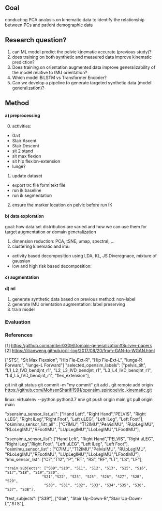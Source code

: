 ## Goal

conducting PCA analysis on kinematic data to identify the relationship between PCs and patient demographic data 
 
## Research question?

1) can ML model predict the pelvic kinematic accurate (previous study)?
2) does training on both synthetic and measured data improve kinematic prediction?
3) Does training on orientation augmented data improve generalizability of the model relative to IMU orientation?
4) Which model BiLSTM vs Transformer Encoder?
5) Can we develop a pipeline to generate targeted synthetic data (model generalization)?

## Method
#### a) preprocessing
0) activities:
-   Gait
-   Stair Ascent
-   Stair Descent
-   sit 2 stand
-   sit max flexion
-   sit hip flexion-extension
-   lunge?
1) update dataset
- export trc file form text file
- run ik baseline
- run ik segmentation

2) ensure the marker location on pelvic before run IK

#### b) data exploration 
goal: how data set distribution are varied and how we can use them for target augmentation or domain generalization 
1) dimension reduction: PCA, tSNE, umap, spectral, ... 
1) clustering kinematic and imu 
- activity based decomposition using LDA, KL, JS Diveregnace, mixture of gaussian 
- low and high risk based decomposition:

#### c) augmentation


#### d) ml
1) generate synthetic data based on previous method: non-label 
2) generate IMU orientation augmentation: label preserving 
3) train model 

### Evaluation

### References
[1] https://github.com/amber0309/Domain-generalization#Survey-papers 
[2] https://lilianweng.github.io/lil-log/2017/08/20/from-GAN-to-WGAN.html


["STS", "Sit Max Flexsion", "Hip Fle-Ext-R", "Hip Fle-Ext-L", "lunge-R Forward", "lunge-L Forward"]
  "selected_opensim_labels": ["pelvis_tilt", "L1_L2_IVD_bendjnt_r1", "L2_L3_IVD_bendjnt_r1",
  "L3_L4_IVD_bendjnt_r1", "L4_L5_IVD_bendjnt_r1", "flex_extension"],
  
  
 
git init
git status
git commit -m "my commit"
git add .
git remote add origin https://github.com/MohsenSharifi1991/opensim_spinopelvic_kinematic.git

linux: virtualenv --python python3.7 env
git push origin main 
git pull origin main

  "xsensimu_sensor_list_all": ["Hand Left", "Right Hand","PELVIS",
                              "Right uLEG", "Right lLeg","Right Foot",
                              "Left uLEG", "Left lLeg", "Left Foot"],
  "osimimu_sensor_list_all" : ["C7IMU", "T12IMU","PelvisIMU",
                              "RUpLegIMU", "RLoLegIMU","RFootIMU",
                              "LUpLegIMU","LLoLegIMU","LFootIMU"],
                              
  "xsensimu_sensor_list": ["Hand Left", "Right Hand","PELVIS", "Right uLEG", "Right lLeg","Right Foot",
                              "Left uLEG", "Left lLeg", "Left Foot"],
  "osimimu_sensor_list" : ["C7IMU","T12IMU","PelvisIMU",
                              "RUpLegIMU", "RLoLegIMU","RFootIMU",
                              "LUpLegIMU","LLoLegIMU","LFootIMU"],
  "imu_sensor_list": ["C7","T12", "P", "RT", "RS", "RF", "LT", "LS", "LF"],
  
    "train_subjects": ["S09","S10", "S11", "S12", "S13", "S15", "S16", "S17","S18", "S19","S20",
                     "S21","S22", "S23", "S25", "S26", "S27", "S28", "S29",
                      "S30", "S31", "S32", "S33", "S34","S35", "S36", "S37", "S38"],
  "test_subjects": ["S39"],
  ["Gait", "Stair Up-Down-R","Stair Up-Down-L","STS"],